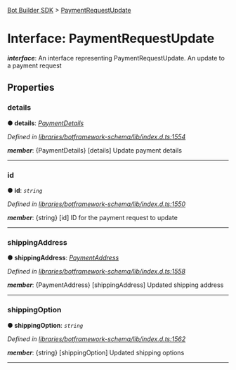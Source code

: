 [Bot Builder SDK](../README.md) > [PaymentRequestUpdate](../interfaces/botbuilder.paymentrequestupdate.md)



# Interface: PaymentRequestUpdate

*__interface__*: An interface representing PaymentRequestUpdate. An update to a payment request



## Properties
<a id="details"></a>

###  details

**●  details**:  *[PaymentDetails](botbuilder.paymentdetails.md)* 

*Defined in [libraries/botframework-schema/lib/index.d.ts:1554](https://github.com/Microsoft/botbuilder-js/blob/f596b7c/libraries/botframework-schema/lib/index.d.ts#L1554)*


*__member__*: {PaymentDetails} [details] Update payment details





___

<a id="id"></a>

###  id

**●  id**:  *`string`* 

*Defined in [libraries/botframework-schema/lib/index.d.ts:1550](https://github.com/Microsoft/botbuilder-js/blob/f596b7c/libraries/botframework-schema/lib/index.d.ts#L1550)*


*__member__*: {string} [id] ID for the payment request to update





___

<a id="shippingaddress"></a>

###  shippingAddress

**●  shippingAddress**:  *[PaymentAddress](botbuilder.paymentaddress.md)* 

*Defined in [libraries/botframework-schema/lib/index.d.ts:1558](https://github.com/Microsoft/botbuilder-js/blob/f596b7c/libraries/botframework-schema/lib/index.d.ts#L1558)*


*__member__*: {PaymentAddress} [shippingAddress] Updated shipping address





___

<a id="shippingoption"></a>

###  shippingOption

**●  shippingOption**:  *`string`* 

*Defined in [libraries/botframework-schema/lib/index.d.ts:1562](https://github.com/Microsoft/botbuilder-js/blob/f596b7c/libraries/botframework-schema/lib/index.d.ts#L1562)*


*__member__*: {string} [shippingOption] Updated shipping options





___


